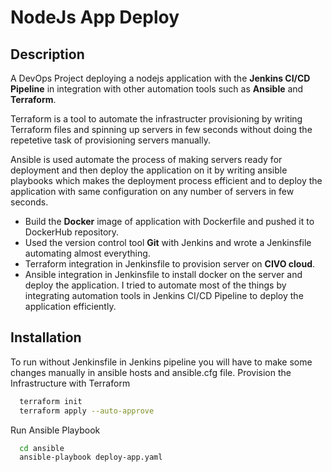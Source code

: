 # NodeJs App Deploy




## Description
A DevOps Project deploying a nodejs application with the **Jenkins CI/CD Pipeline** in integration with other automation tools such as **Ansible** and **Terraform**.

Terraform is a tool to automate the infrastructer provisioning by writing Terraform files and spinning up servers in few seconds without doing the repetetive task of provisioning servers manually.

Ansible is used automate the process of making servers ready for deployment and then deploy the application on it by writing ansible playbooks which makes the deployment process efficient and to deploy the application with same configuration on any number of servers in few seconds.
- Build the **Docker** image of application with Dockerfile and pushed it to DockerHub repository.
- Used the version control tool **Git** with Jenkins and wrote a Jenkinsfile automating almost everything.
- Terraform integration in Jenkinsfile to provision server on **CIVO cloud**.
- Ansible integration in Jenkinsfile to install docker on the server and deploy the application.
I tried to automate most of the things by integrating automation tools in Jenkins CI/CD Pipeline to deploy the application efficiently.

## Installation
To run without Jenkinsfile in Jenkins pipeline you will have to make some changes manually in ansible hosts and ansible.cfg file.
Provision the Infrastructure with Terraform
```bash
  terraform init
  terraform apply --auto-approve
```
Run Ansible Playbook
```bash
  cd ansible
  ansible-playbook deploy-app.yaml
```
